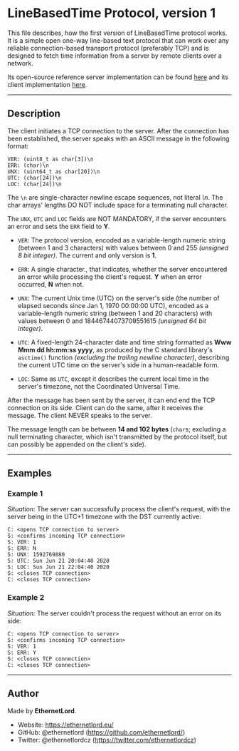 # **LineBasedTime Protocol, version 1**
This file describes, how the first version of LineBasedTime protocol works. It is a simple open one-way line-based text protocol that can work over any reliable connection-based transport protocol (preferably TCP) and is designed to fetch time information from a server by remote clients over a network.

Its open-source reference server implementation can be found [here](https://github.com/ethernetlord/linebasedtime-server) and its client implementation [here](https://github.com/ethernetlord/linebasedtime-client).

---

## **Description**
The client initiates a TCP connection to the server. After the connection has been established, the server speaks with an ASCII message in the following format:
```
VER: (uint8_t as char[3])\n
ERR: (char)\n
UNX: (uint64_t as char[20])\n
UTC: (char[24])\n
LOC: (char[24])\n
```
The ```\n``` are single-character newline escape sequences, not literal *\n*. The char arrays' lengths DO NOT include space for a terminating null character.

The ```UNX```, ```UTC``` and ```LOC``` fields are NOT MANDATORY, if the server encounters an error and sets the ```ERR``` field to **Y**.


* ```VER```: The protocol version, encoded as a variable-length numeric string (between 1 and 3 characters) with values between 0 and 255 *(unsigned 8 bit integer)*. The current and only version is **1**.

* ```ERR```: A single character., that indicates, whether the server encountered an error while processing the client's request. **Y** when an error occurred, **N** when not.

* ```UNX```: The current Unix time (UTC) on the server's side (the number of elapsed seconds since Jan 1, 1970 00:00:00 UTC), encoded as a variable-length numeric string (between 1 and 20 characters) with values between 0 and 18446744073709551615 *(unsigned 64 bit integer)*.

* ```UTC```: A fixed-length 24-character date and time string formatted as **Www Mmm dd hh:mm:ss yyyy**, as produced by the C standard library's ```asctime()``` function *(excluding the trailing newline character)*, describing the current UTC time on the server's side in a human-readable form.

* ```LOC```: Same as ```UTC```, except it describes the current local time in the server's timezone, not the Coordinated Universal Time.

After the message has been sent by the server, it can end end the TCP connection on its side. Client can do the same, after it receives the message. The client NEVER speaks to the server.

The message length can be between **14 and 102 bytes** (```char```s; excluding a null terminating character, which isn't transmitted by the protocol itself, but can possibly be appended on the  client's side).

---

## **Examples**
### Example 1
*Situation:* The server can successfully process the client's request, with the server being in the UTC+1 timezone with the DST currently active:
```
C: <opens TCP connection to server>
S: <confirms incoming TCP connection>
S: VER: 1
S: ERR: N
S: UNX: 1592769880
S: UTC: Sun Jun 21 20:04:40 2020
S: LOC: Sun Jun 21 22:04:40 2020
S: <closes TCP connection>
C: <closes TCP connection>
```

### Example 2
*Situation:* The server couldn't process the request without an error on its side:
```
C: <opens TCP connection to server>
S: <confirms incoming TCP connection>
S: VER: 1
S: ERR: Y
S: <closes TCP connection>
C: <closes TCP connection>
```

---

## Author
Made by **EthernetLord**.
* Website: https://ethernetlord.eu/
* GitHub: @ethernetlord (https://github.com/ethernetlord/)
* Twitter: @ethernetlordcz (https://twitter.com/ethernetlordcz)
